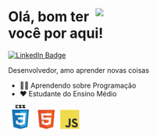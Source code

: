 <div>
  <img src="https://github.com/risoflorais/risoflorais/blob/main/banner.gif" width="325px" align = "right">

#  Olá, bom ter você por aqui!
  <div id="badges">
  <a href = "https://github.com/arthurarraes">
    <img src="https://img.shields.io/badge/LinkedIn-blue?style=for-the-badge&logo=linkedin&logoColor=white" alt="LinkedIn Badge"/>
  </a>
</div>

Desenvolvedor, amo aprender novas coisas

- 👩‍💻 Aprendendo sobre Programação
- ❤ Estudante do Ensino Médio
  
<div>
  <img src="https://github.com/devicons/devicon/blob/master/icons/css3/css3-original-wordmark.svg" title="CSS" alt="Java" width="50" height="50"/>&nbsp;
  <img src="https://github.com/devicons/devicon/blob/master/icons/html5/html5-original.svg" title="HTML5" alt="HTML" width="40" height="40"/>&nbsp;
  <img src="https://github.com/devicons/devicon/blob/master/icons/javascript/javascript-original.svg" title="JavaScript" alt="JavaScript" width="40" height="40"/>&nbsp;
</div>
